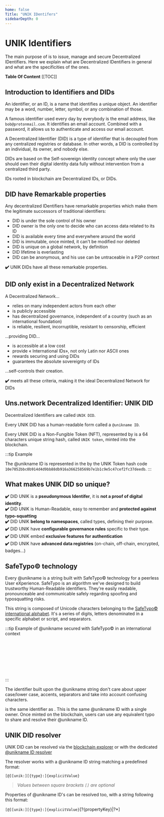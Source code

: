 ```yaml
---
home: false
Title: "UNIK IDentifers"
sidebarDepth: 0
---
```


# UNIK Identifiers <Badge text="Key Concept"/>

The main purpose of <brand name="uns"/> is to issue, manage and secure Decentralized IDentifiers.
Here we explain what are Decentralized IDentifiers in general and what are the specificities of the <brand name="uns"/> ones.

**Table Of Content**
[[TOC]]

<hseparator/>

## Introduction to Identifiers and DIDs

An identifier, or an ID, is a name that identifies a unique object.
An identifier may be a word, number, letter, symbol, or any combination of those.

A famous identifier used every day by everybody is the email address, like `bob@protonmail.com`.
It identifies an email account.
Combined with a password, it allows us to authenticate and access our email account.

A Decentralized Identifier (DID) is a type of identifier that is decoupled from any centralized registries or database.
In other words, a DID is controlled by an individual, its owner, and nobody else.

DIDs are based on the Self-sovereign identity concept where only the user should own their digital identity data fully without intervention from a centralized third party.

IDs rooted in <brand name="uns"/> blockchain are Decentralized IDs, or DIDs. 

## DID have Remarkable properties

Any decentralized IDentifiers have remarkable properties which make them the legitimate successors of traditional identifiers:

- DID is under the sole control of his owner
- DID owner is the only one to decide who can access data related to its ID
- DID is available every time and everywhere around the world
- DID is immutable, once minted, it can't be modified nor deleted
- DID is unique on a global network, by definition
- DID lifetime is everlasting
- DID can be anonymous, and his use can be untraceable in a P2P context

**:heavy_check_mark:** <brand name="uns"/> UNIK DIDs have all these remarkable properties.

## DID only exist in a Decentralized Network

A Decentralized Network...
- relies on many independent actors from each other
- is publicly accessible
- has decentralized governance, independent of a country (such as an international foundation)
- is reliable, resilient, incorruptible, resistant to censorship, efficient

...providing DID...
- is accessible at a low cost
- provide « International IDs», not only Latin nor ASCII ones
- rewards securing and using DIDs
- guarantees the absolute sovereignty of IDs

…self-controls their creation.

**:heavy_check_mark:** <brand name="uns"/> meets all these criteria, making it the ideal Decentralized Network for DIDs

## Uns.network Decentralized Identifier: UNIK DID

<brand name="uns"/> Decentralized Identifiers are called `UNIK DID`. 

Every UNIK DID has a human-readable form called a `@unikname ID`.

Every UNIK DID is a Non-Fungible Token (NFT), represented by is a 64 characters unique string hash, called `UNIK token`, minted into the <brand name="uns"/> blockchain.

:::tip Example

The @unikname ID <un id="@jack-Sparrow"/> is represented in the <brand name="uns"/> by the UNIK Token hash code `10e7052bbc0b914d4d9bb88db916a366258569b7e1b1c9e5c47cef2fc37deedb`.
:::

## What makes UNIK DID so unique?

**:heavy_check_mark:** DID UNIK is a **pseudonymous Identifer**, it is **not a proof of digital identity**.  
**:heavy_check_mark:** DID UNIK is Human-Readable, easy to remember and **protected against typo-squatting**  
**:heavy_check_mark:** DID UNIK **belong to namespaces**, called types, defining their purpose.  
**:heavy_check_mark:** DID UNIK have **configurable governance rules** specific to their type.  
**:heavy_check_mark:** DID UNIK embed **exclusive features for authentication**  
**:heavy_check_mark:** DID UNIK have **advanced data registries** (on-chain, off-chain, encrypted, badges…)

## SafeTypo© technology

Every @unikname is a string built with SafeTypo© technology for a peerless User eXperience.
SafeTypo is an algorithm we've designed to build trustworthy Human-Readable identifiers.
They're easily readable, pronounceable and communicable safely regarding spoofing and typosquatting risks.

This string is composed of Unicode characters belonging to the [SafeTypo© international alphabet](https://github.com/unik-name/SafeTypo).
It's a series of digits, letters denominated in a specific alphabet or script, and separators.  

:::tip Example of @unikname secured with SafeTypo© in an international context

<un id="@Alice101"/><br/>
<un id="@Obi-Wan.Kenobi"/><br/>
<un id="@Sarah.O’Connor"/><br/>
<un id="@El-Niño-del-sol"/><br/>
<un id="@Мое-имя"/><br/>
<un id="@はると"/><br/>
<un id="@张伟"/><br/>
:::

The identifier built upon the @unikname string don't care about upper case/lower case, accents, separators and take into account confusing characters.

<un id="@Alice101"/> is the same identifier as <un id="@alïce-1.O.1"/>.
This is the same @unikname ID with a single owner.
Once minted on the blockchain, users can use any equivalent typo to share and resolve their @unikname ID.

## UNIK DID resolver

UNIK DID can be resolved via the [blockchain explorer](https://explorer.uns.network/) or with the dedicated [@unikname ID resolver](https://resolver.uns.network/) 

The resolver works with a @unikname ID string matching a predefined format:

`[@][unik:][{type}:]{explicitValue}`

> _Values between square brackets `[]` are optional_

Properties of @unikname ID's can be resolved too, with a string following this format: 

`[@][unik:][{type}:]{explicitValue}`[?{propertyKey}|?*]

